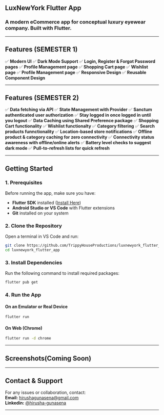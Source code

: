 ## **LuxNewYork Flutter App**

### **A modern eCommerce app for conceptual luxury eyewear company. Built with Flutter.**

---

## **Features (SEMESTER 1)**

✅ **Modern UI**
✅ **Dark Mode Support**
✅ **Login, Register & Forgot Password pages**
✅ **Profile Management page**
✅ **Shopping Cart page**
✅ **Wishlist page**
✅ **Profile Management page**
✅ **Responsive Design**
✅ **Reusable Component Design**

---

## **Features (SEMESTER 2)**

✅ **Data fetching via API**
✅ **State Management with Provider**
✅ **Sanctum authenticated user authorization**
✅ **Stay logged in once logged in until you logout**
✅ **Data Caching using Shared Preference package**
✅ **Shopping Cart functionality**
✅ **Wishlist functionalty**
✅ **Category filtering**
✅ **Search products funnctionality**
✅ **Location-based store notifications**
✅ **Offline product & category caching for zero connectivity**
✅ **Connectivity status awareness with offline/online alerts**
✅ **Battery level checks to suggest dark mode**
✅ **Pull-to-refresh lists for quick refresh**

---

## **Getting Started**

### **1. Prerequisites**

Before running the app, make sure you have:

- **Flutter SDK** installed ([Install Here](https://flutter.dev/docs/get-started/install))
- **Android Studio or VS Code** with Flutter extensions
- **Git** installed on your system

### **2️. Clone the Repository**

Open a terminal in VS Code and run:

```sh
git clone https://github.com/TrippyHouseProductions/luxnewyork_flutter_app.git
cd luxnewyork_flutter_app
```

### **3️. Install Dependencies**

Run the following command to install required packages:

```sh
flutter pub get
```

### **4️. Run the App**

#### **On an Emulator or Real Device**

```sh
flutter run
```

#### **On Web (Chrome)**

```sh
flutter run -d chrome
```

---

## **Screenshots(Coming Soon)**

---

## **Contact & Support**

For any issues or collaboration, contact:  
**Email:** [hirushagunasena@gmail.com](mailto:hirushagunasena@gmail.com)  
**Linkedin:** [@hirusha-gunasena](https://linkedin.com/in/hirusha-gunasena)

---
